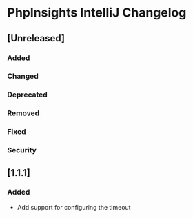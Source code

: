 <!-- Keep a Changelog guide -> https://keepachangelog.com -->

# PhpInsights IntelliJ Changelog

## [Unreleased]
### Added

### Changed

### Deprecated

### Removed

### Fixed

### Security
## [1.1.1]
### Added
- Add support for configuring the timeout
